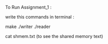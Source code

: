 To Run Assignment_1 :

write this commands in terminal : 

make
./writer
./reader

cat shmem.txt
(to see the shared memory text)
